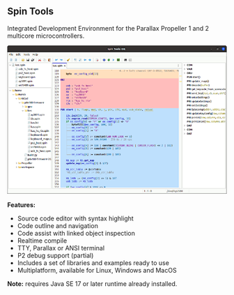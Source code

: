 ## Spin Tools

Integrated Development Environment for the Parallax Propeller 1 and 2 multicore microcontrollers.

<p align="center">
  <img src="screenshot.png" alt="Screenshot">
</p>

**Features:**

 * Source code editor with syntax highlight
 * Code outline and navigation
 * Code assist with linked object inspection
 * Realtime compile
 * TTY, Parallax or ANSI terminal
 * P2 debug support (partial)
 * Includes a set of libraries and examples ready to use
 * Multiplatform, available for Linux, Windows and MacOS

 **Note:** requires Java SE 17 or later runtime already installed.
 
